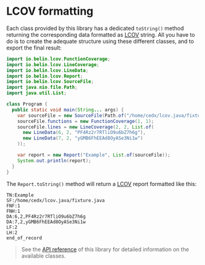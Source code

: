 # LCOV formatting
Each class provided by this library has a dedicated `toString()` method returning the corresponding data formatted as [LCOV](https://github.com/linux-test-project/lcov) string.
All you have to do is to create the adequate structure using these different classes, and to export the final result:

```java
import io.belin.lcov.FunctionCoverage;
import io.belin.lcov.LineCoverage;
import io.belin.lcov.LineData;
import io.belin.lcov.Report;
import io.belin.lcov.SourceFile;
import java.nio.file.Path;
import java.util.List;

class Program {
  public static void main(String... args) {
    var sourceFile = new SourceFile(Path.of("/home/cedx/lcov.java/fixture.java"));
    sourceFile.functions = new FunctionCoverage(1, 1);
    sourceFile.lines = new LineCoverage(2, 2, List.of(
      new LineData(6, 2, "PF4Rz2r7RTliO9u6bZ7h6g"),
      new LineData(7, 2, "yGMB6FhEEAd8OyASe3Ni1w")
    ));

    var report = new Report("Example", List.of(sourceFile));
    System.out.println(report);
  }
}
```

The `Report.toString()` method will return a [LCOV](https://github.com/linux-test-project/lcov) report formatted like this:

```lcov
TN:Example
SF:/home/cedx/lcov.java/fixture.java
FNF:1
FNH:1
DA:6,2,PF4Rz2r7RTliO9u6bZ7h6g
DA:7,2,yGMB6FhEEAd8OyASe3Ni1w
LF:2
LH:2
end_of_record
```

> See the [API reference](api/) of this library for detailed information on the available classes.
